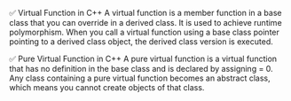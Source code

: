 ✅ Virtual Function in C++
A virtual function is a member function in a base class that you can override in a derived class. It is used to achieve runtime polymorphism. When you call a virtual function using a base class pointer pointing to a derived class object, the derived class version is executed.

✅ Pure Virtual Function in C++
A pure virtual function is a virtual function that has no definition in the base class and is declared by assigning = 0. Any class containing a pure virtual function becomes an abstract class, which means you cannot create objects of that class.


